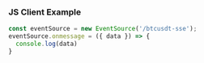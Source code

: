 ### JS Client Example

```js
const eventSource = new EventSource('/btcusdt-sse');
eventSource.onmessage = ({ data }) => {
  console.log(data)
}
```